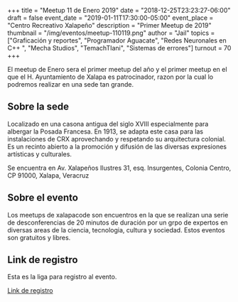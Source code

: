 +++
title = "Meetup 11 de Enero 2019"
date = "2018-12-25T23:23:27-06:00"
draft = false
event_date = "2019-01-11T17:30:00-05:00"
event_place = "Centro Recreativo Xalapeño"
description = "Primer Meetup de 2019"
thumbnail = "/img/eventos/meetup-110119.png"
author = "Jail"
topics = ["Graficación y reportes", "Programador Aguacate", "Redes Neuronales en C++ ", "Mecha Studios", "TemachTIani", "Sistemas de errores"]
turnout = 70
+++

El meetup de Enero sera el primer meetup del año y el primer meetup en el que el H. Ayuntamiento de Xalapa es patrocinador, razon por la cual lo podremos realizar en una sede tan grande.

## Sobre la sede

Localizado en una casona antigua del siglo XVIII especialmente para albergar la Posada Francesa. En 1913, se adapta este casa para las instalaciones de CRX aprovechando y respetando su arquitectura colonial. Es un recinto abierto a la promoción y difusión de las diversas expresiones artísticas y culturales.

Se encuentra en Av. Xalapeños Ilustres 31, esq. Insurgentes, Colonia Centro, CP 91000, Xalapa, Veracruz

## Sobre el evento

Los meetups de xalapacode son encuentros en la que se realizan una serie de desconferencias de 20 minutos de duración por un grpo de expertos en diversas areas de la ciencia, tecnologia, cultura y sociedad. Estos eventos son gratuitos y libres.

## Link de registro

Esta es la liga para registro al evento.

[Link de registro](https://www.meetup.com/es-ES/XalapaCode/events/257414888/)
